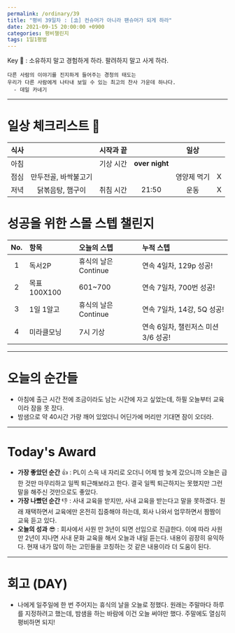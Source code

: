 ```yaml
---
permalink: /ordinary/39
title: "평비 39일차 : [⛱] 컨슈머가 아니라 팬슈머가 되게 하라"
date: 2021-09-15 20:00:00 +0900
categories: 평비챌린지
tags: 1일1평범
---  
```

Key 🔑 : 소유하지 말고 경험하게 하라. 팔려하지 말고 사게 하라.
```
다른 사람의 이야기를 진지하게 들어주는 경청의 태도는 
우리가 다른 사람에게 나타내 보일 수 있는 최고의 찬사 가운데 하나다.
  - 데일 카네기
```

---
# 일상 체크리스트 📃

| 식사 |  | 시작과 끝 |  | 일상 |  |
|:----:|:----:|:----:|:----:|:----:|:----:|
| 아침 |  | 기상 시간 | **over night** |  |  |
| 점심 | 만두전골, 바싹불고기 |  |  | 영양제 먹기 | X |
| 저녁 | 닭볶음탕, 햄구이 | 취침 시간 | 21:50 | 운동 | X |

# 성공을 위한 스몰 스텝 챌린지

| No. | 항목 | 오늘의 스텝 | 누적 스텝 |
|:----:|:----|:----|:----|
| 1 | 독서2P | 휴식의 날은 Continue | 연속 4일차, 129p 성공! |
| 2 | 목표 100X100 | 601~700 | 연속 7일차, 700번 성공! |
| 3 | 1일 1알고 | 휴식의 날은 Continue | 연속 7일차, 14강, 5Q 성공! |
| 4 | 미라클모닝 | 7시 기상 | 연속 6일차, 챌린저스 미션 3/6 성공! |

---
# 오늘의 순간들
- 아침에 출근 시간 전에 조금이라도 남는 시간에 자고 싶었는데, 하필 오늘부터 교육이라 잠을 못 잤다.  
- 밤샘으로 약 40시간 가량 깨어 있었더니 어딘가에 머리만 기대면 잠이 오더라.  

---
# Today's Award
- **가장 좋았던 순간** 👍 : PL이 스윽 내 자리로 오더니 어제 밤 늦게 갔으니까 오늘은 급한 것만 마무리하고 일찍 퇴근해보라고 한다. 결국 일찍 퇴근하지는 못했지만 그런 말을 해주신 것만으로도 좋았다.  
- **가장 나빴던 순간** 👎 : 사내 교육을 받지만, 사내 교육을 받는다고 말을 못하겠다. 원래 재택하면서 교육에만 온전히 집중해야 하는데, 회사 나와서 업무하면서 짬짬이 교육 듣고 있다.  
- **오늘의 성과** 😎 : 회사에서 사원 만 3년이 되면 선임으로 진급한다. 이에 따라 사원 만 2년이 지나면 사내 문화 교육을 해서 오늘과 내일 듣는다. 내용이 굉장히 유익하다. 현재 내가 많이 하는 고민들을 코칭하는 것 같은 내용이라 더 도움이 된다.  

---
# 회고 (DAY)
- 나에게 일주일에 한 번 주어지는 휴식의 날을 오늘로 정했다. 원래는 주말마다 하루를 지정하려고 했는데, 밤샘을 하는 바람에 이건 오늘 써야만 했다. 주말에도 열심히 평비하면 되지!